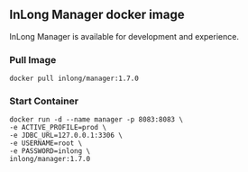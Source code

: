 ## InLong Manager docker image

InLong Manager is available for development and experience.

### Pull Image

```
docker pull inlong/manager:1.7.0
```

### Start Container

```
docker run -d --name manager -p 8083:8083 \
-e ACTIVE_PROFILE=prod \
-e JDBC_URL=127.0.0.1:3306 \
-e USERNAME=root \
-e PASSWORD=inlong \
inlong/manager:1.7.0
```